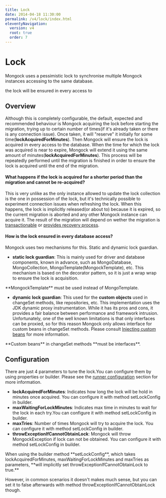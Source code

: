 ```yaml
---
title: Lock
date: 2014-04-18 11:30:00 
permalink: /v4/lock/index.html
eleventyNavigation:
  version: v4
  root: true
  order: 7
---
```


# Lock

Mongock uses a pessimistic lock to synchronise multiple Mongock instances accessing to the same database. 

the lock will be ensured in every access to

## Overview

Although this is completely configurable, the default, expected and recommended behaviour is Mongock acquiring the lock before starting the migration, trying up to certain number of times\(if it's already taken or there is any connection issue\). Once taken, it will "reserve" it initially for some time\(**lockAcquiredForMinutes**\). Then  Mongock will ensure the lock is acquired in every access to the database. When the time for which the lock was acquired is near to expire, Mongock will extend it using the same amount of minutes\(**lockAcquiredForMinutes**\). This process will be repeatedly performed until the migration is finished in order to ensure the lock is acquired until the end of the migration.

#### What happens if the lock is acquired for a shorter period than the migration and cannot be re-acquired?

This is very unlike as the only instance allowed to update the lock collection is the one in possession of the lock, but it's technically possible to experiment connection issues when refreshing the lock. When this happens, the lock is implicitly released\(or about to\) because it is expired, so  the current migration is aborted and any other Mongock instance can acquire it. The result of the migration will depend on wether the migration is [transactionable](transactions.md) or [provides recovery process](). 

#### How is the lock ensured in every database access?

Mongock uses two mechanisms for this. Static and dynamic lock guardian.

* **static lock guardian**: This is mainly used for driver and  database components, known in advance, such as MongoDatabase, MongoCollection, MongoTemplate\(MongockTemplate\), etc. This mechanism is based on the decorator pattern, so it is just a wrap wrap to ensure the lock is acquisition.

<div style="success">
**MongockTemplate** must be used instead of MongoTemplate.
</div>

* **dynamic lock guardian**: This used for the **custom objects** used in changeSet methods, like repositories, etc. This implementation uses the JDK dynamic proxy instrumentation. While it has its pros and cons, it provides a fair balance between performance and framework intrusion. Unfortunately, one of the well known  limitations is that only interfaces can be proxied, so for this reason Mongock only allows interface for custom beans in changeSet methods. Please consult [Injecting custom beans](injecting-custom-dependencies-to-changesets.md) for more information.

<div style="warning">
**Custom beans** in changeSet methods **must be interfaces**.
</div>

## Configuration

There are just 4 parameters to tune the lock.You can configure them by using properties or builder. Please see the [runner configuration](standalone.md#configuration) section for more information.

* **lockAcquiredForMinutes**: Indicates how long the lock will be hold in minutes once acquired. You can configure it with method setLockConfig in builder.
* **maxWaitingForLockMinutes**: Indicates max time in minutes to wait for the lock in each try.You can configure it with method setLockConfig in builder.
* **maxTries**: Number of times Mongock will try to acquire the lock. You can configure it with method setLockConfig in builder.
* **throwExceptionIfCannotObtainLock**: Mongock will throw MongockException if lock can not be obtained. You can configure it with method setLockConfig in builder.

<div style="warning">
When using the builder method **setLockConfig**, which takes lockAcquiredForMinutes, maxWaitingForLockMinutes and maxTries as parameters, **will implicitly set throwExceptionIfCannotObtainLock to true.** 

However, in common scenarios it doesn't makes much sense, but you can set it to false afterwards with method throwExceptionIfCannotObtainLock though.
</div>

